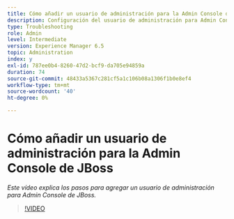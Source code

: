 ```yaml
---
title: Cómo añadir un usuario de administración para la Admin Console de JBoss
description: Configuración del usuario de administración para Admin Console de JBOSS
type: Troubleshooting
role: Admin
level: Intermediate
version: Experience Manager 6.5
topic: Administration
index: y
exl-id: 787ee0b4-8260-47d2-bcf9-da705e94859a
duration: 74
source-git-commit: 48433a5367c281cf5a1c106b08a1306f1b0e8ef4
workflow-type: tm+mt
source-wordcount: '40'
ht-degree: 0%

---
```


# Cómo añadir un usuario de administración para la Admin Console de JBoss

*Este vídeo explica los pasos para agregar un usuario de administración para Admin Console de JBoss.*

>[!VIDEO](https://video.tv.adobe.com/v/335484?quality=12&learn=on)
